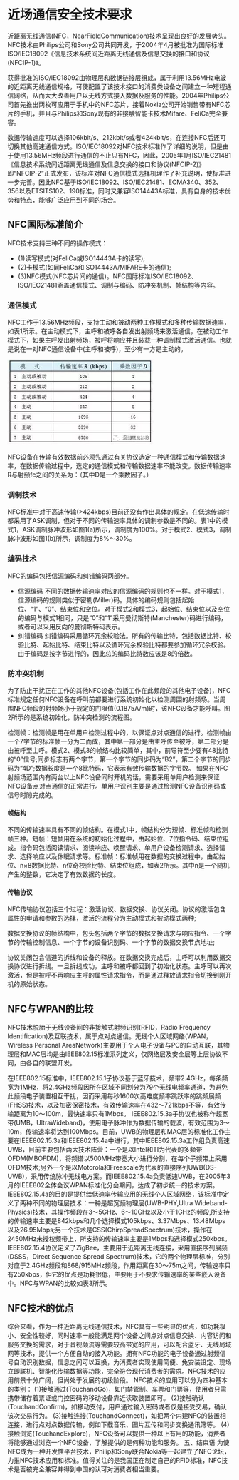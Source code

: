 # 近场通信安全技术要求

近距离无线通信(NFC，NearFieldCommunication)技术呈现出良好的发展势头。NFC技术由Philips公司和Sony公司共同开发，于2004年4月被批准为国际标准ISO/IEC18092《信息技术系统间近距离无线通信及信息交换的接口和协议(NFCIP-1)》。

获得批准的ISO/IEC18092由物理层和数据链接层组成，属于利用13.56MHz电波的近距离无线通信规格，可使配置了该技术接口的消费类设备之间建立一种短程通信网络，从而大大改善用户以无线方式接入数据及服务的性能。2004年Philips公司首先推出两枚可应用于手机中的NFC芯片，接着Nokia公司开始销售带有NFC芯片的手机，并且与Philips和Sony现有的非接触智能卡技术Mifare、FeliCa完全兼容。

数据传输速度可以选择106kbit/s、212kbit/s或者424kbit/s，在连接NFC后还可切换其他高速通信方式。ISO/IEC18092对NFC技术标准作了详细的说明，但是由于使用13.56MHz频段进行通信的不止只有NFC，因此，2005年1月ISO/IEC21481《信息技术系统间近距离无线通信及信息交换的接口和协议(NFCIP-2)》即“NFCIP-2”正式发布，该标准对NFC通信模式选择机理作了补充说明，使标准进一步完善。因此NFC基于ISO/IEC18092、ISO/IEC21481、ECMA340、352、356以及ETSITS102、190标准，同时又兼容ISO14443A标准，具有自身的技术优势和特点，能够广泛应用到不同的场合。

## NFC国际标准简介

NFC技术支持三种不同的操作模式：
- (1)读写模式(对FeliCa或ISO14443A卡的读写);
- (2)卡模式(如同FeliCa和ISO14443A/MIFARE卡的通信);
- (3)NFC模式(NFC芯片间的通信)。NFC国际标准ISO/IEC18092、ISO/IEC21481涵盖通信模式、调制与编码、防冲突机制、帧结构等内容。

### 通信模式
NFC工作于13.56MHz频段，支持主动和被动两种工作模式和多种传输数据速率，如表1所示。在主动模式下，主呼和被呼各自发出射频场来激活通信，在被动工作模式下，如果主呼发出射频场，被呼将响应并且装载一种调制模式激活通信。也就是说在一对NFC通信设备中(主呼和被呼)，至少有一方是主动的。

<img src="images/近场通信/nfc主动和被动两种工作模式.png">

NFC设备在传输有效数据前必须先通过有关协议选定一种通信模式和传输数据速率，在数据传输过程中，选定的通信模式和传输数据速率不能改变。数据传输速率R与射频fc之间的关系为：（其中D是一个乘数因子。）

### 调制技术
NFC标准中对于高速传输(>424kbps)目前还没有作出具体的规定。在低速传输时都采用了ASK调制，但对于不同的传输速率具体的调制参数是不同的。表1中的模式1，ASK调制脉冲波形如图1(a)所示，调制度为100%。对于模式2、模式3，调制脉冲波形如图1(b)所示，调制度为8%～30%。

### 编码技术
NFC的编码包括信源编码和纠错编码两部分。
- 信源编码
不同的数据传输速率对应的信源编码的规则也不一样。对于模式1，信源编码的规则类似于密勒(Miller)码。具体的编码规则包括起始位、“1”、“0”、结束位和空位。对于模式2和模式3，起始位、结束位以及空位的编码与模式1相同，只是“0”和“1”采用曼彻斯特(Manchester)码进行编码，或者可以采用反向的曼彻斯特码表示。
- 纠错编码
纠错编码采用循环冗余校验法。所有的传输比特，包括数据比特、校验比特、起始比特、结束比特以及循环冗余校验比特都要参加循环冗余校验。由于编码是按字节进行的，因此总的编码比特数应该是8的倍数。
### 防冲突机制
为了防止干扰正在工作的其他NFC设备(包括工作在此频段的其他电子设备)，NFC标准规定任何NFC设备在呼叫前都要进行系统初始化以检测周围的射频场。当周围NFC频段的射频场小于规定的门限值(0.1875A/m)时，该NFC设备才能呼叫。图2所示的是系统初始化，防冲突检测的流程图。

检测帧：检测帧是用在单用户检测过程中的，以保证点对点通信的进行。检测帧由一个7字节的标准帧一分为二而成，其中第一部分是由主呼传至被呼，第二部分是由被呼至主呼。模式2、模式3的帧结构比较简单，其中，前导符至少要有48比特的“0”信号;同步标志有两个字节，第一个字节的同步码为“B2”，第二个字节的同步码为“4D”;数据长度是一个8比特码，它表示有效传输数据的字节数。
如果在NFC射频场范围内有两台以上NFC设备同时开机的话，需要采用单用户检测来保证NFC设备点对点通信的正常进行。单用户识别主要是通过检测NFC设备识别码或信号时隙完成的。

#### 帧结构
不同的传输速率具有不同的帧结构。在模式1中，帧结构分为短帧、标准帧和检测帧三种。短帧：短帧用在系统的初始化过程中，由起始位、7位指令码、结束位组成。指令码包括阅读请求、阅读响应、唤醒请求、单用户设备检测请求、选择请求、选择响应以及休眠请求等。标准帧：标准帧用在数据的交换过程中，由起始位、n×8数据比特、n位奇校验比特、结束位组成，如表2所示。其中n是一个随机产生的整数，它决定了有效数据的长度。

#### 传输协议
NFC传输协议包括三个过程：激活协议、数据交换、协议关闭。协议的激活包含属性的申请和参数的选择，激活的流程分为主动模式和被动模式两种;

数据交换协议的帧结构中，包头包括两个字节的数据交换请求与响应指令、一个字节的传输控制信息、一个字节的设备识别码、一个字节的数据交换节点地址;

协议关闭包含信道的拆线和设备的释放。在数据交换完成后，主呼可以利用数据交换协议进行拆线。一旦拆线成功，主呼和被呼都回到了初始化状态。主呼可以再次激活，但是被呼不再响应主呼的属性请求指令，而是通过释放请求指令切换到刚开机的原始状态。

## NFC与WPAN的比较
NFC技术脱胎于无线设备间的非接触式射频识别(RFID，Radio Frequency Identification)及互联技术，属于点对点通信。无线个人区域网络(WPAN，Wireless Personal AreaNetwork)主要用于个人电子设备与PC的自动互联，其物理层和MAC层均是由IEEE802.15标准系列定义，仅网络层及安全层等上层协议不同，由各自的联盟开发。

在IEEE802.15标准中，IEEE802.15.1子协议基于蓝牙技术，频带2.4GHz，每条频宽为1MHz，将2.4GHz频段因所在区域不同划分为79个无线电频率通道，为避免此频段电子装置相互干扰，因而采用每秒1600次高难度频率跳跃率的跳频展频(FHSS)技术，以及加密保密技术，有效传输速率在432～721kbps不等，有效传输距离为10～100m，最快速率只有1Mbps。
IEEE802.15.3a子协议也被称作超宽带(UMB，UltraWideband)，使用电子脉冲作为数据传输的载波，有效范围为3～10m，传输速率将达到100Mbps。目前，UWB的物理层和MAC层的标准化工作主要在IEEE802.15.3a和IEEE802.15.4a中进行，其中IEEE802.15.3a工作组负责高速UWB，目前主要包括两大技术阵营：一个是以Intel和TI为代表的多频带OFDM(MBOFDM)，将频谱以500MHz带宽大小进行分割，在每个子频带上采用OFDM技术;另外一个是以Motorola和Freescale为代表的直接序列UWB(DS-UWB)，采用传统脉冲无线电方案。而IEEE802.15.4a负责低速UWB，在2005年3月的IEEE802全体会议WPAN标准化分会期间，达成了初步统一的技术方案。IEEE802.15.4a的目的是提供给低速率传输应用的无线个人区域网络，该标准中定义了两种不同的物理层技术：一种是超宽频物理层(UWB-PHY,Ultra Wideband-Physics)技术，其操作频段在3～5GHz、6～10GHz以及小于1GHz的频段,所支持的传输速率主要是842kbps和几个选择模式105kbps、3.37Mbps、13.48Mbps以及26.95Mbps;另一个技术是CSS(ChirpSpreadSpectrum)技术，操作在2450MHz未授权频带上，所支持的传输速率主要是1Mbps和选择模式250kbps。
IEEE802.15.4协议定义了ZigBee，主要用于近距离无线连接，采用直接序列展频(DSSS，Direct Sequence Spread Spectrum)技术，它的两个物理层标准，分别对应于2.4GHz频段和868/915MHz频段，作用距离在30～75m之间，传输速率只有250kbps，但它的优点是功耗很低，主要用于不要求传输速率的某些嵌入设备中。NFC与WPAN的比较如表3所示。


## NFC技术的优点
综合来看，作为一种近距离无线通信技术，NFC具有一些明显的优点，如功耗极小、安全性较好，同时速率一般能满足两个设备之间点对点信息交换、内容访问和服务交换的需求，对于音视频流等需要较高带宽的应用，可以配合蓝牙、无线局域网等技术，提供一个方便自动的接入功能。拥有NFC功能的电子设备通过射频信号自动识别数据，信息之间可以互换，为消费者实现使用简便、免安装设定、现场立即联机、智能化传输数据等功能，完全符合现代消费者的需求。NFC技术的应用前景十分广阔，但尚处于发展的初级阶段。
NFC技术的应用可以分为四种基本的类别：
(1)接触通过(TouchandGo)，如门禁管制、车票和门票等，使用者只需携带储存着票证或门控密码的移动设备靠近读取装置即可。
(2)接触确认(TouchandConfirm)，如移动支付，用户通过输入密码或者仅是接受交易，确认该次交易行为。
(3)接触连接(TouchandConnect)，如把两个内建NFC的装置相连接，进行点对点数据传输，例如下载音乐、图片互传和同步交换通讯簿等。
(4)接触浏览(TouchandExplore)，NFC设备可以提供一种以上有用的功能，消费者将能够通过浏览一个NFC设备，了解提供的是何种功能和服务。
五、结束语
为使NFC成为一种开发性平台技术，Philip和Sony联合Nokia等一起建立了NFC论坛，力推NFC技术应用和标准。值得关注的是我国正在制定自己的RFID标准，NFC技术是否被完全兼容并得到中国的认可对消费者相当重要。